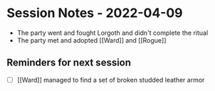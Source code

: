 # Session Notes - 2022-04-09
* The party went and fought Lorgoth and didn't complete the ritual
* The party met and adopted [[Ward]] and [[Rogue]]

## Reminders for next session
* [ ] [[Ward]] managed to find a set of broken studded leather armor